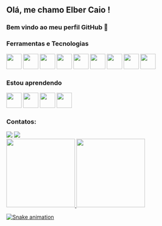 ## Olá, me chamo Elber Caio ! 
### Bem vindo ao meu perfil GitHub 👋 
<!--
**Elbercaio/Elbercaio** is a ✨ _special_ ✨ repository because its `README.md` (this file) appears on your GitHub profile.

Here are some ideas to get you started:

- 🔭 I’m currently working on Mesha tecnologia
- 🌱 I’m currently learning node.js
- 😄 Pronouns: he/him
-->
### Ferramentas e Tecnologias

<img src="https://cdn.jsdelivr.net/gh/devicons/devicon/icons/python/python-original-wordmark.svg" width="40" height="40"/>
<img src="https://cdn.jsdelivr.net/gh/devicons/devicon/icons/flask/flask-original-wordmark.svg" width="40" height="40"/>
<img src="https://cdn.jsdelivr.net/gh/devicons/devicon/icons/git/git-original-wordmark.svg" width="40" height="40"/>
<img src="https://cdn.jsdelivr.net/gh/devicons/devicon/icons/javascript/javascript-original.svg" width="40" height="40"/>
<img src="https://cdn.jsdelivr.net/gh/devicons/devicon/icons/html5/html5-original-wordmark.svg" width="40" height="40"/>
<img src="https://cdn.jsdelivr.net/gh/devicons/devicon/icons/css3/css3-original-wordmark.svg" width="40" height="40"/>
<img src="https://cdn.jsdelivr.net/gh/devicons/devicon/icons/mysql/mysql-original-wordmark.svg" width="40" height="40"/>
<img src="https://cdn.jsdelivr.net/gh/devicons/devicon/icons/redis/redis-original-wordmark.svg" width="40" height="40"/>
<img src="https://cdn.jsdelivr.net/gh/devicons/devicon/icons/qt/qt-original.svg" width="40" height="40"/>


### Estou aprendendo
<img src="https://cdn.jsdelivr.net/gh/devicons/devicon/icons/nodejs/nodejs-original-wordmark.svg" width="40" height="40"/>
<img src="https://cdn.jsdelivr.net/gh/devicons/devicon/icons/typescript/typescript-original.svg" width="40" height="40"/>
<img src="https://cdn.jsdelivr.net/gh/devicons/devicon/icons/angularjs/angularjs-original-wordmark.svg" width="40" height="40"/>
<img src="https://cdn.jsdelivr.net/gh/devicons/devicon/icons/docker/docker-original-wordmark.svg" width="40" height="40"/>

### Contatos:

<div>
<a href = "mailto:elbercaio@gmail.com"><img src="https://img.shields.io/badge/Gmail-D14836?style=for-the-badge&logo=gmail&logoColor=white" target="_blank"></a>
<a href="https://www.linkedin.com/in/elber-caio-anthony-cadete-lopes-a1a356162/" target="_blank"><img src="https://img.shields.io/badge/-LinkedIn-%230077B5?style=for-the-badge&logo=linkedin&logoColor=white" target="_blank"></a>   
</div>

<div>
<a href="https://github.com/Elbercaio">
<img height="180em" src="https://github-readme-stats.vercel.app/api/top-langs/?username=Elbercaio&layout=compact&langs_count=7&theme=dracula"/>
<img height="180em" src="https://github-readme-stats.vercel.app/api?username=Elbercaio&show_icons=true&theme=dracula&include_all_commits=true&count_private=true"/>
</div>
  
![Snake animation](https://github.com/Elbercaio/Elbercaio/blob/output/github-contribution-grid-snake.svg)
